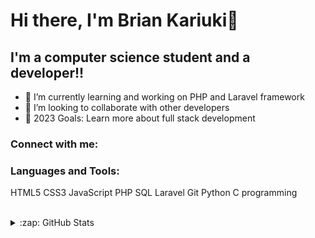 # Hi there, I'm Brian Kariuki👋 

## I'm a computer science student and a developer!!

- 🌱 I’m currently learning and working on PHP and Laravel framework
- 👯 I’m looking to collaborate with other developers
- 🥅 2023 Goals: Learn more about full stack development
### Connect with me:

### Languages and Tools:
HTML5
CSS3
JavaScript
PHP
SQL
Laravel
Git
Python
C programming
<br />
<br />

<details>
  <summary>:zap: GitHub Stats</summary>

  <img align="left" alt="Brian's GitHub Stats" src="https://github-readme-stats.vercel.app/api?username=BrianKariukiDe&show_icons=true&hide_border=false&title_color=ff652f&icon_color=FFE400&bg_color=09131B&text_color=ffffff&border_color=0c1a25" />

</details>
